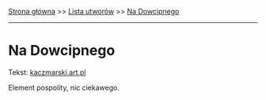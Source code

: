 [Strona główna](../index.md) >> [Lista utworów](../list.md) >> [Na Dowcipnego](311.md)

---

# Na Dowcipnego

Tekst: [kaczmarski.art.pl](https://www.kaczmarski.art.pl/tworczosc/wiersze/na-dowcipnego/)

Element pospolity, nic ciekawego.